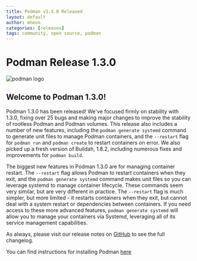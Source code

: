 ```yaml
---
title: Podman v1.3.0 Released
layout: default
author: mheon
categories: [releases]
tags: community, open source, podman
---
```


# Podman Release 1.3.0

![podman logo](https://podman.io/images/podman.svg)

## Welcome to Podman 1.3.0!

Podman 1.3.0 has been released! We've focused firmly on stability with 1.3.0, fixing over 25 bugs and making major changes to improve the stability of rootless Podman and Podman volumes. This release also includes a number of new features, including the `podman generate systemd` command to generate unit files to manage Podman containers, and the `--restart` flag for `podman run` and `podman create` to restart containers on error. We also picked up a fresh version of Buildah, 1.8.2, including numerous fixes and improvements for `podman build`.

<!--readmore-->

The biggest new features in Podman 1.3.0 are for managing container restart. The `--restart` flag allows Podman to restart containers when they exit, and the `podman generate systemd` command makes unit files so you can leverage systemd to manage container lifecycle. These commands seem very similar, but are very different in practice. The `--restart` flag is much simpler, but more limited - it restarts containers when they exit, but cannot deal with a system restart or dependencies between containers. If you need access to these more advanced features, `podman generate systemd` will allow you to manage your containers via Systemd, leveraging all of its service management capabilities.

As always, please visit our release notes on [GitHub](https://github.com/containers/libpod/blob/master/RELEASE_NOTES.md) to see the full changelog.

You can find instructions for installing Podman [here](https://github.com/containers/libpod/blob/master/install.md)
